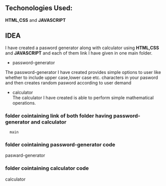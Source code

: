 ## Techonologies Used:  
**HTML**,**CSS** and **JAVASCRIPT**  

## IDEA
I have created a pasword generator along with calculator using **HTML,CSS** and **JAVASCRIPT** and each of them link I have given in one main folder.  

* password-generator  

The password-generator I have created provides simple options to user like whether to include upper case,lower case etc. characters in your pasword  
and then creates random pasword according to user demand  

* calculator  
The calculator I have created is able to perform simple mathematical operations.

### folder cointaining link of both folder having password-generator and calculator
      main
      
      
### folder cointaining password-generator code
pasward-generator
### folder cointaining calculator code
calculator







